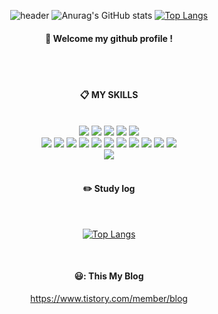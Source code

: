 


<div align="center"> 

![header](https://capsule-render.vercel.app/api?type=soft&color=auto&height=150&section=header&text=Daeho%20LEE%20GitHub&fontSize=50)
  ![Anurag's GitHub stats](https://github-readme-stats.vercel.app/api?username=TaehoLEEKR&show_icons=true&theme=radical)
[![Top Langs](https://github-readme-stats.vercel.app/api/top-langs/?username=TaehoLEEKR&layout=compact)](https://github.com/TaehoLEEKR/github-readme-stats)

####  🥇 Welcome my github profile !

  
 <br/>
 <br/>
  
####  :clipboard: MY SKILLS
  
 <br/>
  
<img src="https://img.shields.io/badge/JAVA-007396?style=for-the-badge&logo=Java&logoColor=white">
<img src="https://img.shields.io/badge/JavaScript-F7DF1E?style=for-the-badge&logo=JavaScript&logoColor=white">
<img src="https://img.shields.io/badge/Spring-6DB33F?style=for-the-badge&logo=Spring&logoColor=white">
<img src="https://img.shields.io/badge/HTML5-E34F26?style=for-the-badge&logo=HTML5&logoColor=white">
<img src="https://img.shields.io/badge/CSS3-1572B6?style=for-the-badge&logo=CSS3&logoColor=white"> <br>
<img src="https://img.shields.io/badge/MySQL-4479A1?style=for-the-badge&logo=MySQL&logoColor=white">
<img src="https://img.shields.io/badge/Oracle-F80000?style=for-the-badge&logo=Oracle&logoColor=white"> 
<img src="https://img.shields.io/badge/aws-232F3E?style=for-the-badge&logo=Amazon aws&logoColor=white">
<img src="https://img.shields.io/badge/Eclipse-2C2255?style=for-the-badge&logo=Eclipse%20IDE&logoColor=white">
<img src="https://img.shields.io/badge/github-181717?style=for-the-badge&logo=github&logoColor=white">
<img src="https://img.shields.io/badge/VSCode-007ACC?style=for-the-badge&logo=VisualStudioCode&logoColor=white">
<img src="https://img.shields.io/badge/Intellij-007ACC?style=for-the-badge&logo=Intellij&logoColor=white">
<img src="https://img.shields.io/badge/Python-007396?style=for-the-badge&logo=Python&logoColor=white">
<img src="https://img.shields.io/badge/MsSQL-4479A1?style=for-the-badge&logo=MSSQL&logoColor=white">
<img src="https://img.shields.io/badge/Django-6DB33F?style=for-the-badge&logo=Django&logoColor=white">
<img src="https://img.shields.io/badge/.NET-6DB33F?style=for-the-badge&logo=.NET&logoColor=white">
 <br>
<img src="https://img.shields.io/badge/WPF-6DB33F?style=for-the-badge&logo=WPF&logoColor=white">
  
 
   <br/>
   <br/>
 
#### :pencil2: Study log
 
  <br/>
  
[![Top Langs](https://github-readme-stats.vercel.app/api/top-langs/?username=893107&layout=compact)](https://github.com/anuraghazra/github-readme-stats)
  
  <br/>

  #### 😃: This My Blog
https://www.tistory.com/member/blog
